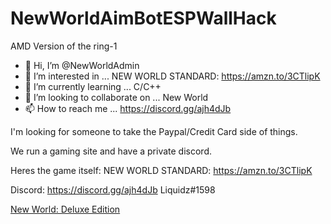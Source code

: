 # NewWorldAimBotESPWallHack
AMD Version of the ring-1

- 👋 Hi, I’m @NewWorldAdmin
- 👀 I’m interested in ... NEW WORLD STANDARD: https://amzn.to/3CTlipK
- 🌱 I’m currently learning ... C/C++
- 💞️ I’m looking to collaborate on ... New World
- 📫 How to reach me ... https://discord.gg/ajh4dJb

<!---
NewWorldAdmin/NewWorldAdmin is a ✨ special ✨ repository because its `README.md` (this file) appears on your GitHub profile.
You can click the Preview link to take a look at your changes.
--->
I'm looking for someone to take the Paypal/Credit Card side of things.

We run a gaming site and have a private discord.

Heres the game itself: NEW WORLD STANDARD: https://amzn.to/3CTlipK

Discord: https://discord.gg/ajh4dJb
Liquidz#1598

<a target="_blank" href="https://www.amazon.com/gp/product/B08NMM44T5/ref=as_li_tl?ie=UTF8&camp=1789&creative=9325&creativeASIN=B08NMM44T5&linkCode=as2&tag=livefeeds-20&linkId=837e2c174d4de3489c1ce0e0cb41a640">New World: Deluxe Edition</a>
